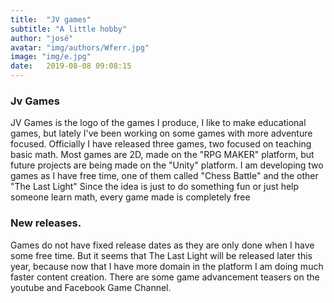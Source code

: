 ```yaml
---
title:  "JV games"
subtitle: "A little hobby"
author: "josé"
avatar: "img/authors/Wferr.jpg"
image: "img/e.jpg"
date:   2019-08-08 09:08:15
---
```


### Jv Games
JV Games is the logo of the games I produce, I like to make educational games, but lately I've been working on some games with more adventure focused.
Officially I have released three games, two focused on teaching basic math.
Most games are 2D, made on the "RPG MAKER" platform, but future projects are being made on the "Unity" platform.
I am developing two games as I have free time, one of them called "Chess Battle" and the other "The Last Light"
Since the idea is just to do something fun or just help someone learn math, every game made is completely free

### New releases.
Games do not have fixed release dates as they are only done when I have some free time.
But it seems that The Last Light will be released later this year, because now that I have more domain in the platform I am doing much faster content creation.
There are some game advancement teasers on the youtube and Facebook Game Channel.